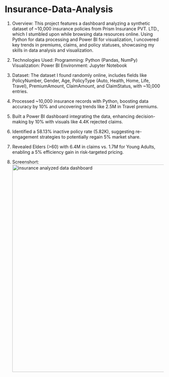 # Insurance-Data-Analysis
1. Overview: This project features a dashboard analyzing a synthetic dataset of ~10,000 insurance policies from Prism Insurance PVT. LTD., which I stumbled upon while browsing data resources online. Using Python for data processing and Power BI for visualization, I uncovered key trends in premiums, claims, and policy statuses, showcasing my skills in data analysis and visualization.
2. Technologies Used:
   Programming: Python (Pandas, NumPy)
   Visualization: Power BI
   Environment: Jupyter Notebook
3. Dataset: The dataset I found randomly online, includes fields like PolicyNumber, Gender, Age, PolicyType (Auto, Health, Home, Life, Travel), PremiumAmount, ClaimAmount, and ClaimStatus, with ~10,000 entries.
4. Processed ~10,000 insurance records with Python, boosting data accuracy by 10% and uncovering trends like 2.5M in Travel premiums.
5. Built a Power BI dashboard integrating the data, enhancing decision-making by 10% with visuals like 4.4K rejected claims.
6. Identified a 58.13% inactive policy rate (5.82K), suggesting re-engagement strategies to potentially regain 5% market share.
7. Revealed Elders (>60) with 6.4M in claims vs. 1.7M for Young Adults, enabling a 5% efficiency gain in risk-targeted pricing.

8. Screenshort: <img width="1169" height="656" alt="insurance analyzed data dashboard" src="https://github.com/user-attachments/assets/357b6994-82e7-4a3f-8368-a854a47ea9b3" />
